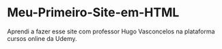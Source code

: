 # Meu-Primeiro-Site-em-HTML
Aprendi a fazer esse site com professor Hugo Vasconcelos na plataforma cursos online da Udemy.
